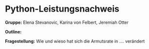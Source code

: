 # Python-Leistungsnachweis


**Gruppe:** Elena Stevanovic, Karina von Felbert, Jeremiah Otter

**Outline:** 

**Fragestellung:** Wie und wieso hat sich die Armutsrate in .... verändert
